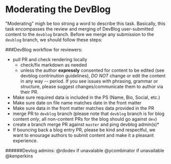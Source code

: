 Moderating the DevBlog
========================

"Moderating" migh be too strong a word to describe this task. Basically, this task encompasses the review and merging of DevBlog user-submitted content to the `devblog` branch. Before we merge any submission to the `devblog` branch, we should follow these steps:

###DevBlog workflow for reviewers:
 
- pull PR and check rendering locally
   - check/fix markdown as needed
   - unless the author **expressly** consented for content to be edited (see devblog contrinution guidelines), *DO NOT* change or edit the content in any way -- period. If you see issues with phrasing, grammar or structure, please suggest changes/communicate them to author via their PR.
 - Make sure required data is included in the PS (Name, Bio, Social, etc.)
 - Make sure date on file name matches date in the front matter
 - Make sure data in the front matter matches data provided in the PR
 - merge PR to `devblog` branch (please note that `devblog` branch is for blog content *only*, all non-content PRs for the blog should go against `dev`)
- create a branch merge PR against `master` and ping devblog admin(s)*
- If bouncing back a blog entry PR, please be kind and respectful, we want to enourage authors to submit content and make it a pleasant experience.

######Devlog admins: @rdodev if unavalable @ycombinator if unavailable @kenperkins